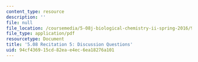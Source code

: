 ```yaml
---
content_type: resource
description: ''
file: null
file_location: /coursemedia/5-08j-biological-chemistry-ii-spring-2016/94cf436915cd82eae4ec6ea18276a101_MIT5_08jS16r5_questions.pdf
file_type: application/pdf
resourcetype: Document
title: '5.08 Recitation 5: Discussion Questions'
uid: 94cf4369-15cd-82ea-e4ec-6ea18276a101
---
```

